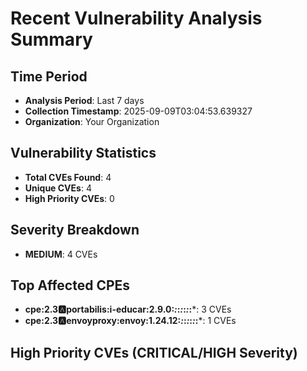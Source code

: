 
# Recent Vulnerability Analysis Summary

## Time Period
- **Analysis Period**: Last 7 days
- **Collection Timestamp**: 2025-09-09T03:04:53.639327
- **Organization**: Your Organization

## Vulnerability Statistics
- **Total CVEs Found**: 4
- **Unique CVEs**: 4
- **High Priority CVEs**: 0

## Severity Breakdown
- **MEDIUM**: 4 CVEs

## Top Affected CPEs
- **cpe:2.3:a:portabilis:i-educar:2.9.0:*:*:*:*:*:*:***: 3 CVEs
- **cpe:2.3:a:envoyproxy:envoy:1.24.12:*:*:*:*:*:*:***: 1 CVEs

## High Priority CVEs (CRITICAL/HIGH Severity)

